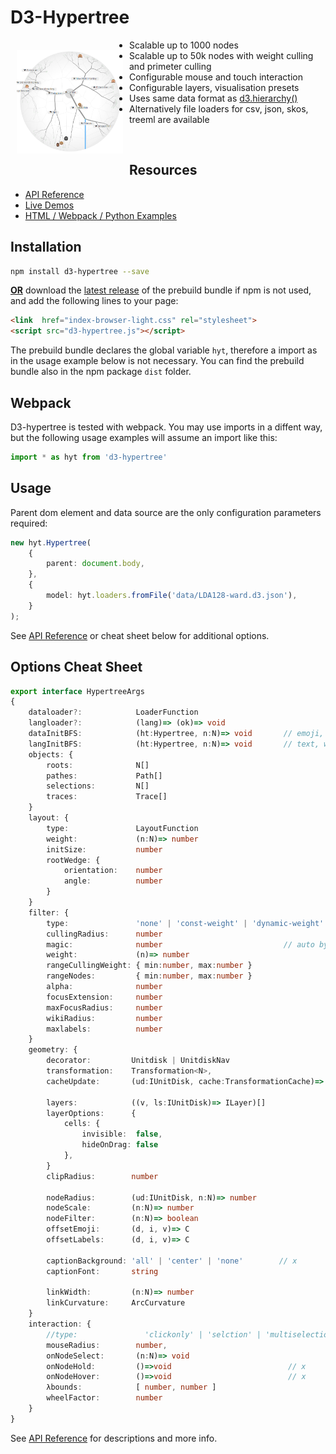<!--
<p align="justify">
<p align="center">
<a href="https://glouwa.github.io/d3-hypertree/">
  <img src="docs/img/screenshot-light-github.png?raw=true">
</a>
</p>
</p>
-->

<!--
<iframe width="590" height="590" src="https://glouwa.github.io/" frameborder="0" allowfullscreen="allowfullscreen"></iframe>

<iframe width="560" height="315" src="http://www.youtube.com/embed/t6kxOXOJj8E" frameborder="0" allowfullscreen="allowfullscreen"></iframe>
-->

# D3-Hypertree
<!--
<p align="justify">
<p align="center">
A Scalable Intercative Web Component for Hyperbolic Tree Visualisations.
</p>
</p>
-->

<a href="https://glouwa.github.io/d3-hypertree/"><img 
src="docs/img/screenshot-light-github.png?raw=true" width="170" align="left" hspace="10" vspace="16"></a>

- Scalable up to 1000 nodes
- Scalable up to 50k nodes with weight culling and primeter culling
- Configurable mouse and touch interaction
- Configurable layers, visualisation presets
- Uses same data format as [d3.hierarchy()](https://github.com/d3/d3-hierarchy#hierarchy) 
- Alternatively file loaders for csv, json, skos, treeml are available
<br>

## Resources
- [API Reference](https://glouwa.github.io/d3-hypertree/)
- [Live Demos](https://glouwa.github.io/d3-hypertree-examples/)
- [HTML / Webpack / Python Examples](https://github.com/glouwa/d3-hypertree-examples/)

## Installation

```bash
npm install d3-hypertree --save
```

<b style="text-decoration:underline;">OR</b> download the [latest release](https://glouwa.github.io/d3-hypertree/)
of the prebuild bundle if npm is not used, 
and add the following lines to your page:

```html
<link  href="index-browser-light.css" rel="stylesheet">
<script src="d3-hypertree.js"></script>
```

The prebuild bundle declares the global variable `hyt`, 
therefore a import as in the usage example below is not necessary.
You can find the prebuild bundle also in the npm package `dist` folder. 

## Webpack

D3-hypertree is tested with webpack. 
You may use imports in a diffent way,
but the following usage examples will assume an import like this:  

```typescript
import * as hyt from 'd3-hypertree'
```

## Usage

Parent dom element and data source are the only configuration parameters required:

```typescript
new hyt.Hypertree(
    {
        parent: document.body,        
    },
    {
        model: hyt.loaders.fromFile('data/LDA128-ward.d3.json'),
    }
);
```

See [API Reference](https://glouwa.github.io/d3-hypertree/) or cheat sheet below for additional options.

## Options Cheat Sheet

```typescript
export interface HypertreeArgs
{
    dataloader?:            LoaderFunction
    langloader?:            (lang)=> (ok)=> void    
    dataInitBFS:            (ht:Hypertree, n:N)=> void       // emoji, imghref
    langInitBFS:            (ht:Hypertree, n:N)=> void       // text, wiki, clickable, cell,
    objects: {
        roots:              N[]
        pathes:             Path[]
        selections:         N[]
        traces:             Trace[]
    }
    layout: {
        type:               LayoutFunction
        weight:             (n:N)=> number
        initSize:           number
        rootWedge: {
            orientation:    number
            angle:          number
        }
    }
    filter: {
        type:               'none' | 'const-weight' | 'dynamic-weight'
        cullingRadius:      number
        magic:              number                           // auto by init up
        weight:             (n)=> number
        rangeCullingWeight: { min:number, max:number }
        rangeNodes:         { min:number, max:number }
        alpha:              number
        focusExtension:     number        
        maxFocusRadius:     number
        wikiRadius:         number
        maxlabels:          number       
    }       
    geometry: {
        decorator:         Unitdisk | UnitdiskNav
        transformation:    Transformation<N>,    
        cacheUpdate:       (ud:IUnitDisk, cache:TransformationCache)=> void
        
        layers:            ((v, ls:IUnitDisk)=> ILayer)[]
        layerOptions:      {
            cells: {
                invisible:  false,
                hideOnDrag: false
            },
        }
        clipRadius:        number

        nodeRadius:        (ud:IUnitDisk, n:N)=> number
        nodeScale:         (n:N)=> number
        nodeFilter:        (n:N)=> boolean
        offsetEmoji:       (d, i, v)=> C
        offsetLabels:      (d, i, v)=> C

        captionBackground: 'all' | 'center' | 'none'        // x 
        captionFont:       string

        linkWidth:         (n:N)=> number
        linkCurvature:     ArcCurvature
    }
    interaction: {          
        //type:               'clickonly' | 'selction' | 'multiselection' | 'centernodeselectable'
        mouseRadius:        number,
        onNodeSelect:       (n:N)=> void
        onNodeHold:         ()=>void                          // x 
        onNodeHover:        ()=>void                          // x 
        λbounds:            [ number, number ]
        wheelFactor:        number
    }
}
```

See [API Reference](https://glouwa.github.io/d3-hypertree/) for descriptions and more info.
